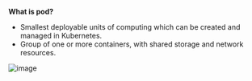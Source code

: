 **What is pod?**
- Smallest deployable units of computing which can be created and managed in Kubernetes.
- Group of one or more containers, with shared storage and network resources.


![image](https://github.com/prachikapoor3009/kubernetes/assets/66333390/b39f9539-5f7a-4fbb-baa8-1f17c4bc5a7d)
